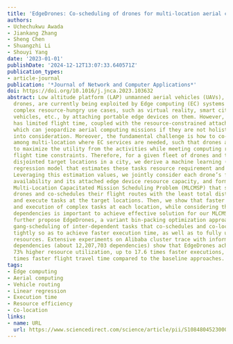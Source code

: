 ```yaml
---
title: 'EdgeDrones: Co-scheduling of drones for multi-location aerial computing missions'
authors:
- Uchechukwu Awada
- Jiankang Zhang
- Sheng Chen
- Shuangzhi Li
- Shouyi Yang
date: '2023-01-01'
publishDate: '2024-12-12T13:07:33.640571Z'
publication_types:
- article-journal
publication: '*Journal of Network and Computer Applications*'
doi: https://doi.org/10.1016/j.jnca.2023.103632
abstract: Low altitude platform (LAP) unmanned aerial vehicles (UAVs), also called
  drones, are currently being exploited by Edge computing (EC) systems to execute
  complex resource-hungry use cases, such as virtual reality, smart cities, autonomous
  vehicles, etc., by attaching portable edge devices on them. However, a typical drone
  has limited flight time, coupled with the resource-constrained attached edge device,
  which can jeopardize aerial computing missions if they are not holistically taking
  into consideration. Moreover, the fundamental challenge is how to co-schedule multi-drone
  among multi-location where EC services are needed, such that drones are scheduled
  to maximize the utility from the activities while meeting computing resource and
  flight time constraints. Therefore, for a given fleet of drones and tasks across
  disjointed target locations in a city, we derive a machine learning (ML) linear
  regression model that estimates these tasks resource requirement and execution time.
  Leveraging this estimation values, we jointly consider each drone’s flight time
  availability and its attached edge device resource capacity, and formulate a novel
  Multi-Location Capacitated Mission Scheduling Problem (MLCMSP) that selects suitable
  drones and co-schedules their flight routes with the least total distance to visit
  and execute tasks at the target locations. Then, we show that faster scheduling
  and execution of complex tasks at each location, while considering the inter-task
  dependencies is important to achieve effective solution for our MLCMSP. Hence, we
  further propose EdgeDrones, a variant bin-packing optimization approach through
  gang-scheduling of inter-dependent tasks that co-schedules and co-locates tasks
  tightly so as to achieve faster execution time, as well as to fully utilize available
  resources. Extensive experiments on Alibaba cluster trace with information on task
  dependencies (about 12,207,703 dependencies) show that EdgeDrones achieves up to
  73% higher resource utilization, up to 17.6 times faster executions, and up to 2.87
  times faster flight travel time compared to the baseline approaches.
tags:
- Edge computing
- Aerial computing
- Vehicle routing
- Linear regression
- Execution time
- Resource efficiency
- Co-location
links:
- name: URL
  url: https://www.sciencedirect.com/science/article/pii/S1084804523000516
---
```

